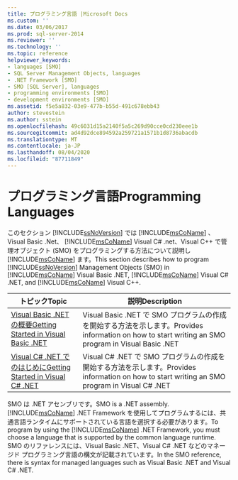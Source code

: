 ```yaml
---
title: プログラミング言語 |Microsoft Docs
ms.custom: ''
ms.date: 03/06/2017
ms.prod: sql-server-2014
ms.reviewer: ''
ms.technology: ''
ms.topic: reference
helpviewer_keywords:
- languages [SMO]
- SQL Server Management Objects, languages
- .NET Framework [SMO]
- SMO [SQL Server], languages
- programming environments [SMO]
- development environments [SMO]
ms.assetid: f5e5a832-03e9-477b-b55d-491c678ebb43
author: stevestein
ms.author: sstein
ms.openlocfilehash: 49c6031d15a2140f5a5c269d90cce0cd230eee1b
ms.sourcegitcommit: ad4d92dce894592a259721a1571b1d8736abacdb
ms.translationtype: MT
ms.contentlocale: ja-JP
ms.lasthandoff: 08/04/2020
ms.locfileid: "87711849"
---
```

# <a name="programming-languages"></a><span data-ttu-id="f2ca8-102">プログラミング言語</span><span class="sxs-lookup"><span data-stu-id="f2ca8-102">Programming Languages</span></span>
  <span data-ttu-id="f2ca8-103">このセクション [!INCLUDE[ssNoVersion](../../includes/ssnoversion-md.md)] では [!INCLUDE[msCoName](../../includes/msconame-md.md)] 、Visual Basic .Net、 [!INCLUDE[msCoName](../../includes/msconame-md.md)] Visual C# .net、Visual C++ で管理オブジェクト (SMO) をプログラミングする方法について説明し [!INCLUDE[msCoName](../../includes/msconame-md.md)] ます。</span><span class="sxs-lookup"><span data-stu-id="f2ca8-103">This section describes how to program [!INCLUDE[ssNoVersion](../../includes/ssnoversion-md.md)] Management Objects (SMO) in [!INCLUDE[msCoName](../../includes/msconame-md.md)] Visual Basic .NET, [!INCLUDE[msCoName](../../includes/msconame-md.md)] Visual C# .NET, and [!INCLUDE[msCoName](../../includes/msconame-md.md)] Visual C++.</span></span>  
  
|<span data-ttu-id="f2ca8-104">トピック</span><span class="sxs-lookup"><span data-stu-id="f2ca8-104">Topic</span></span>|<span data-ttu-id="f2ca8-105">説明</span><span class="sxs-lookup"><span data-stu-id="f2ca8-105">Description</span></span>|  
|-----------|-----------------|  
|[<span data-ttu-id="f2ca8-106">Visual Basic .NET の概要</span><span class="sxs-lookup"><span data-stu-id="f2ca8-106">Getting Started in Visual Basic .NET</span></span>](../../database-engine/dev-guide/getting-started-in-visual-basic-net.md)|<span data-ttu-id="f2ca8-107">Visual Basic&#xA0;.NET で SMO プログラムの作成を開始する方法を示します。</span><span class="sxs-lookup"><span data-stu-id="f2ca8-107">Provides information on how to start writing an SMO program in Visual Basic .NET</span></span>|  
|[<span data-ttu-id="f2ca8-108">Visual C&#35; .NET でのはじめに</span><span class="sxs-lookup"><span data-stu-id="f2ca8-108">Getting Started in Visual C&#35; .NET</span></span>](smo-programming-getting-started-in-visual-csharp-net.md)|<span data-ttu-id="f2ca8-109">Visual C#&#xA0;.NET で SMO プログラムの作成を開始する方法を示します。</span><span class="sxs-lookup"><span data-stu-id="f2ca8-109">Provides information on how to start writing an SMO program in Visual C# .NET</span></span>|  
  
 <span data-ttu-id="f2ca8-110">SMO は .NET アセンブリです。</span><span class="sxs-lookup"><span data-stu-id="f2ca8-110">SMO is a .NET assembly.</span></span> <span data-ttu-id="f2ca8-111">[!INCLUDE[msCoName](../../includes/msconame-md.md)] .NET Framework を使用してプログラムするには、共通言語ランタイムにサポートされている言語を選択する必要があります。</span><span class="sxs-lookup"><span data-stu-id="f2ca8-111">To program by using the [!INCLUDE[msCoName](../../includes/msconame-md.md)] .NET Framework, you must choose a language that is supported by the common language runtime.</span></span> <span data-ttu-id="f2ca8-112">SMO のリファレンスには、Visual Basic&#xA0;.NET、Visual C#&#xA0;.NET などのマネージド プログラミング言語の構文が記載されています。</span><span class="sxs-lookup"><span data-stu-id="f2ca8-112">In the SMO reference, there is syntax for managed languages such as Visual Basic .NET and Visual C# .NET.</span></span>  
  
  
